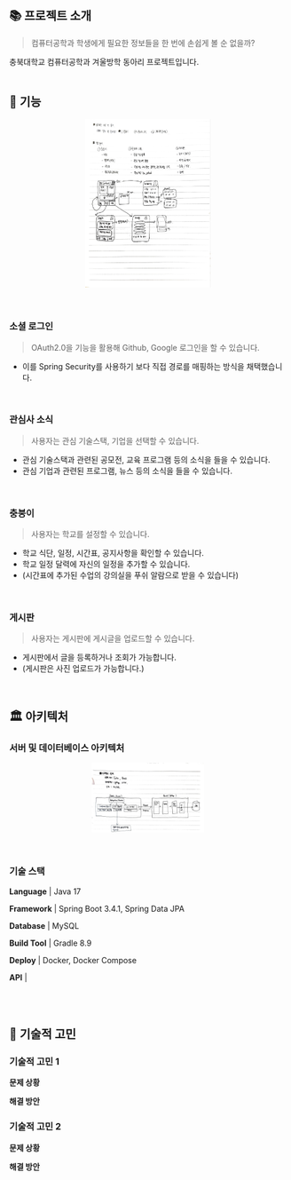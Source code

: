 ## 📚 프로젝트 소개
> 컴퓨터공학과 학생에게 필요한 정보들을 한 번에 손쉽게 볼 순 없을까?

충북대학교 컴퓨터공학과 겨울방학 동아리 프로젝트입니다.<br/>
<br/>


## 🔖 기능

<p align="center"> 
  <img width="45%" alt="" src="https://github.com/ChungComi/Server/blob/main/src/main/resources/static/%EA%B8%B0%EB%8A%A5.jpg">
  <img width="45%" alt="" src="">
</p>




<br>

### 소셜 로그인
> OAuth2.0을 기능을 활용해 Github, Google 로그인을 할 수 있습니다.
- 이를 Spring Security를 사용하기 보다 직접 경로를 매핑하는 방식을 채택했습니다.

<br>

### 관심사 소식
> 사용자는 관심 기술스택, 기업을 선택할 수 있습니다.
- 관심 기술스택과 관련된 공모전, 교육 프로그램 등의 소식을 들을 수 있습니다.
- 관심 기업과 관련된 프로그램, 뉴스 등의 소식을 들을 수 있습니다.

<br>

### 충붕이
> 사용자는 학교를 설정할 수 있습니다.
- 학교 식단, 일정, 시간표, 공지사항을 확인할 수 있습니다.
- 학교 일정 달력에 자신의 일정을 추가할 수 있습니다.
- (시간표에 추가된 수업의 강의실을 푸쉬 알람으로 받을 수 있습니다)


<br>

### 게시판
> 사용자는 게시판에 게시글을 업로드할 수 있습니다.
- 게시판에서 글을 등록하거나 조회가 가능합니다.
- (게시판은 사진 업로드가 가능합니다.)

<br>

## 🏛️ 아키텍처

### 서버 및 데이터베이스 아키텍처
<p align="center">
  <img width="40%" alt="" src="https://github.com/ChungComi/Server/blob/main/src/main/resources/static/%EC%95%84%ED%82%A4%ED%85%8D%EC%B2%98.jpg">
  <img width="35%" alt="" src="">
</p>




<br>

### 기술 스택
**Language** | Java 17

**Framework** | Spring Boot 3.4.1, Spring Data JPA

**Database** | MySQL

**Build Tool** | Gradle 8.9

**Deploy** | Docker, Docker Compose

**API** | 

<br><br>

## 🤔 기술적 고민

### 기술적 고민 1

**문제 상황**

**해결 방안**


### 기술적 고민 2

**문제 상황**

**해결 방안**
